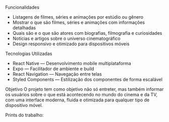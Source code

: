 Funcionalidades
* Listagens de filmes, séries e animações por estúdio ou gênero
* Mostrar o que são filmes, séries e animações com informações detalhadas
* Quais são e o que são atores com biografias, filmografia e curiosidades
* Notícias e artigos sobre o universo cinematográfico
* Design responsivo e otimizado para dispositivos móveis
  
Tecnologias Utilizadas
* React Native — Desenvolvimento mobile multiplataforma
* Expo — Facilitador de ambiente e build
* React Navigation — Navegação entre telas
* Styled Components — Estilização dos componentes de forma escalável
  
Objetivo
O projeto tem como objetivo não só entreter, mas também informar os usuários sobre o que está acontecendo no mundo do cinema e da TV, com uma interface moderna, fluida e otimizada para qualquer tipo de dispositivo móvel.

Prints do trabalho:
